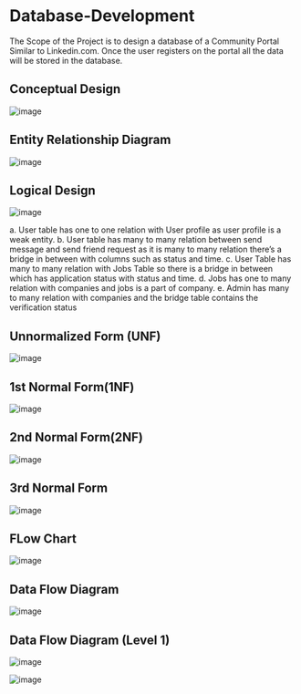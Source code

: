 # Database-Development
The Scope of the Project is to design a database of a Community Portal Similar to Linkedin.com.  Once the user registers on the portal all the data will be stored in the database. 

## Conceptual Design
![image](https://user-images.githubusercontent.com/91181779/134566268-9a56fbe1-fd31-4a63-b55f-f0adb5448908.png)

## Entity Relationship Diagram
![image](https://user-images.githubusercontent.com/91181779/134566349-358b2af6-57e8-4afa-8e7a-3d59518ea8ac.png)

## Logical Design
![image](https://user-images.githubusercontent.com/91181779/134566374-072be33d-1ef6-4003-9ba1-aa591e743cc1.png)

a. User table has one to one relation with User profile as user profile is a weak entity.
b. User table has many to many relation between send message and send friend request as it is many to many relation there’s a bridge in between with columns such as status and time.
c. User Table has many to many relation with Jobs Table so there is a bridge in between which has application status with status and time.
d. Jobs has one to many relation with companies and jobs is a part of company. 
e. Admin has many to many relation with companies and the bridge table contains the verification status

## Unnormalized Form (UNF)
![image](https://user-images.githubusercontent.com/91181779/134566672-7c5dc224-0164-4136-a64c-37411315fa1e.png)

## 1st Normal Form(1NF)
![image](https://user-images.githubusercontent.com/91181779/134566725-c900ae1a-cd0c-48ae-a014-8f3b69bc4ed5.png)

## 2nd Normal Form(2NF)
![image](https://user-images.githubusercontent.com/91181779/134566812-c0317743-bf35-4591-b1a4-e5b05c34267f.png)

## 3rd Normal Form
![image](https://user-images.githubusercontent.com/91181779/134566850-e5da0b22-00ba-43c8-abaa-19dd82490f4a.png)

## FLow Chart
![image](https://user-images.githubusercontent.com/91181779/134567385-8a5b9b04-8fd9-4092-aa9d-d078f2a05639.png)

## Data Flow Diagram
![image](https://user-images.githubusercontent.com/91181779/134567433-e2b33553-65d0-4c10-b61e-e06271f5e5d7.png)

## Data Flow Diagram (Level 1)
![image](https://user-images.githubusercontent.com/91181779/134567825-1281b368-e1c6-4bce-b67a-df49301beb61.png)

![image](https://user-images.githubusercontent.com/91181779/134567847-42a0d14a-f1ae-4536-9462-9bf740ff4b70.png)




